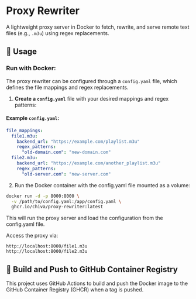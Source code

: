 # Proxy Rewriter

A lightweight proxy server in Docker to fetch, rewrite, and serve remote text files (e.g., `.m3u`) using regex replacements.

## 🚀 Usage

### Run with Docker:

The proxy rewriter can be configured through a `config.yaml` file, which defines the file mappings and regex replacements.

1. **Create a `config.yaml`** file with your desired mappings and regex patterns:

#### Example `config.yaml`:

```yaml
file_mappings:
  file1.m3u:
    backend_url: "https://example.com/playlist.m3u"
    regex_patterns:
      "old-domain.com": "new-domain.com"
  file2.m3u:
    backend_url: "https://example.com/another_playlist.m3u"
    regex_patterns:
      "old-server.com": "new-server.com"
```

2. Run the Docker container with the config.yaml file mounted as a volume:

```bash
docker run -d -p 8000:8000 \
  -v /path/to/config.yaml:/app/config.yaml \
  ghcr.io/chiva/proxy-rewriter:latest
```

This will run the proxy server and load the configuration from the config.yaml file.

Access the proxy via:
```
http://localhost:8000/file1.m3u
http://localhost:8000/file2.m3u
```

## 🐳 Build and Push to GitHub Container Registry

This project uses GitHub Actions to build and push the Docker image to the GitHub Container Registry (GHCR) when a tag is pushed.
